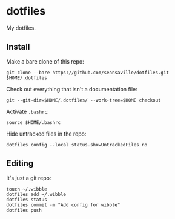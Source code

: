 # dotfiles

My dotfiles.

## Install

Make a bare clone of this repo:

```
git clone --bare https://github.com/seansaville/dotfiles.git $HOME/.dotfiles
```

Check out everything that isn't a documentation file:

```
git --git-dir=$HOME/.dotfiles/ --work-tree=$HOME checkout
```

Activate `.bashrc`:

```
source $HOME/.bashrc
```

Hide untracked files in the repo:

```
dotfiles config --local status.showUntrackedFiles no
```

## Editing

It's just a git repo:

```
touch ~/.wibble
dotfiles add ~/.wibble
dotfiles status
dotfiles commit -m "Add config for wibble"
dotfiles push
```
